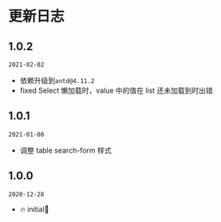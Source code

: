 # 更新日志

## 1.0.2

`2021-02-02`

- 依赖升级到`antd@4.11.2`
- fixed Select 懒加载时，value 中的值在 list 还未加载到时出错

## 1.0.1

`2021-01-08`

- 调整 table search-form 样式

## 1.0.0

`2020-12-28`

- 🔥 initial🤡
